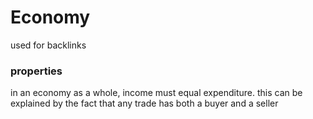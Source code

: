 # Economy

used for backlinks

### properties

in an economy as a whole, income must equal expenditure. this can be explained by the fact that any trade has both a buyer and a seller